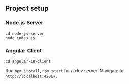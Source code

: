 ## Project setup

### Node.js Server
```
cd node-js-server
node index.js
```

### Angular Client
```
cd angular-10-client
```
Run `npm install`, `npm start` for a dev server. Navigate to `http://localhost:4200/`.
